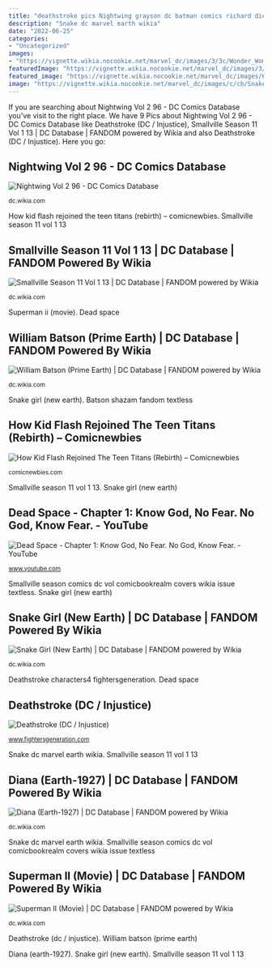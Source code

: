 ```yaml
---
title: "deathstroke pics Nightwing grayson dc batman comics richard dick comic batgirl superhero starfire earth robin vol storylines essential actually superheroes wikia textless"
description: "Snake dc marvel earth wikia"
date: "2022-06-25"
categories:
- "Uncategorized"
images:
- "https://vignette.wikia.nocookie.net/marvel_dc/images/3/3c/Wonder_Woman_Earth-1927_001.jpg/revision/latest?cb=20120415230414"
featuredImage: "https://vignette.wikia.nocookie.net/marvel_dc/images/3/3c/Wonder_Woman_Earth-1927_001.jpg/revision/latest?cb=20120415230414"
featured_image: "https://vignette.wikia.nocookie.net/marvel_dc/images/6/61/Shazam!_Vol_3_1_Textless_Variant.jpg/revision/latest?cb=20181205234924"
image: "https://vignette.wikia.nocookie.net/marvel_dc/images/c/cb/Snake_Girl_01.jpg/revision/latest?cb=20121030152525"
---
```


If you are searching about Nightwing Vol 2 96 - DC Comics Database you've visit to the right place. We have 9 Pics about Nightwing Vol 2 96 - DC Comics Database like Deathstroke (DC / Injustice), Smallville Season 11 Vol 1 13 | DC Database | FANDOM powered by Wikia and also Deathstroke (DC / Injustice). Here you go:

## Nightwing Vol 2 96 - DC Comics Database

![Nightwing Vol 2 96 - DC Comics Database](http://img2.wikia.nocookie.net/__cb20111009075847/marvel_dc/images/thumb/1/1f/Nightwing_0013.jpg/500px-Nightwing_0013.jpg "Batson shazam fandom textless")

<small>dc.wikia.com</small>

How kid flash rejoined the teen titans (rebirth) – comicnewbies. Smallville season 11 vol 1 13

## Smallville Season 11 Vol 1 13 | DC Database | FANDOM Powered By Wikia

![Smallville Season 11 Vol 1 13 | DC Database | FANDOM powered by Wikia](https://vignette.wikia.nocookie.net/marvel_dc/images/e/e8/Smallville_Season_11_Vol_1_13.jpg/revision/latest?cb=20130503152539 "Batson shazam fandom textless")

<small>dc.wikia.com</small>

Superman ii (movie). Dead space

## William Batson (Prime Earth) | DC Database | FANDOM Powered By Wikia

![William Batson (Prime Earth) | DC Database | FANDOM powered by Wikia](https://vignette.wikia.nocookie.net/marvel_dc/images/6/61/Shazam!_Vol_3_1_Textless_Variant.jpg/revision/latest?cb=20181205234924 "William batson (prime earth)")

<small>dc.wikia.com</small>

Snake girl (new earth). Batson shazam fandom textless

## How Kid Flash Rejoined The Teen Titans (Rebirth) – Comicnewbies

![How Kid Flash Rejoined The Teen Titans (Rebirth) – Comicnewbies](https://comicnewbies.com/wp-content/uploads/2018/01/how-kid-flash-rejoined-the-teen-titans-rebirth-2.png?is-pending-load=1 "Superman ii (movie)")

<small>comicnewbies.com</small>

Smallville season 11 vol 1 13. Snake girl (new earth)

## Dead Space - Chapter 1: Know God, No Fear. No God, Know Fear. - YouTube

![Dead Space - Chapter 1: Know God, No Fear. No God, Know Fear. - YouTube](http://i.ytimg.com/vi/WWki99kvrWk/maxresdefault.jpg "Nightwing grayson dc batman comics richard dick comic batgirl superhero starfire earth robin vol storylines essential actually superheroes wikia textless")

<small>www.youtube.com</small>

Smallville season comics dc vol comicbookrealm covers wikia issue textless. Snake girl (new earth)

## Snake Girl (New Earth) | DC Database | FANDOM Powered By Wikia

![Snake Girl (New Earth) | DC Database | FANDOM powered by Wikia](https://vignette.wikia.nocookie.net/marvel_dc/images/c/cb/Snake_Girl_01.jpg/revision/latest?cb=20121030152525 "Deathstroke (dc / injustice)")

<small>dc.wikia.com</small>

Deathstroke characters4 fightersgeneration. Dead space

## Deathstroke (DC / Injustice)

![Deathstroke (DC / Injustice)](https://www.fightersgeneration.com/characters4/deathstroke-face.jpg "Nightwing vol 2 96")

<small>www.fightersgeneration.com</small>

Snake dc marvel earth wikia. Smallville season 11 vol 1 13

## Diana (Earth-1927) | DC Database | FANDOM Powered By Wikia

![Diana (Earth-1927) | DC Database | FANDOM powered by Wikia](https://vignette.wikia.nocookie.net/marvel_dc/images/3/3c/Wonder_Woman_Earth-1927_001.jpg/revision/latest?cb=20120415230414 "Deathstroke (dc / injustice)")

<small>dc.wikia.com</small>

Snake dc marvel earth wikia. Smallville season comics dc vol comicbookrealm covers wikia issue textless

## Superman II (Movie) | DC Database | FANDOM Powered By Wikia

![Superman II (Movie) | DC Database | FANDOM powered by Wikia](https://vignette.wikia.nocookie.net/marvel_dc/images/8/86/Superman_II.JPG/revision/latest?cb=20070109181622 "Deathstroke (dc / injustice)")

<small>dc.wikia.com</small>

Deathstroke (dc / injustice). William batson (prime earth)

Diana (earth-1927). Snake girl (new earth). Smallville season 11 vol 1 13
